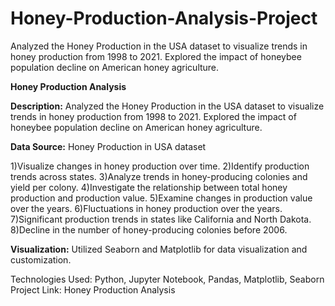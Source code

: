 # Honey-Production-Analysis-Project
Analyzed the Honey Production in the USA dataset to visualize trends in honey production from 1998 to 2021. Explored the impact of honeybee population decline on American honey agriculture.

**Honey Production Analysis**

**Description:** Analyzed the Honey Production in the USA dataset to visualize trends in honey production from 1998 to 2021. Explored the impact of honeybee population decline on American honey agriculture.

**Data Source:** Honey Production in USA dataset


1)Visualize changes in honey production over time.
2)Identify production trends across states.
3)Analyze trends in honey-producing colonies and yield per colony.
4)Investigate the relationship between total honey production and production value.
5)Examine changes in production value over the years.
6)Fluctuations in honey production over the years.
7)Significant production trends in states like California and North Dakota.
8)Decline in the number of honey-producing colonies before 2006.

**Visualization:**  Utilized Seaborn and Matplotlib for data visualization and customization.

Technologies Used: Python, Jupyter Notebook, Pandas, Matplotlib, Seaborn
Project Link: Honey Production Analysis

